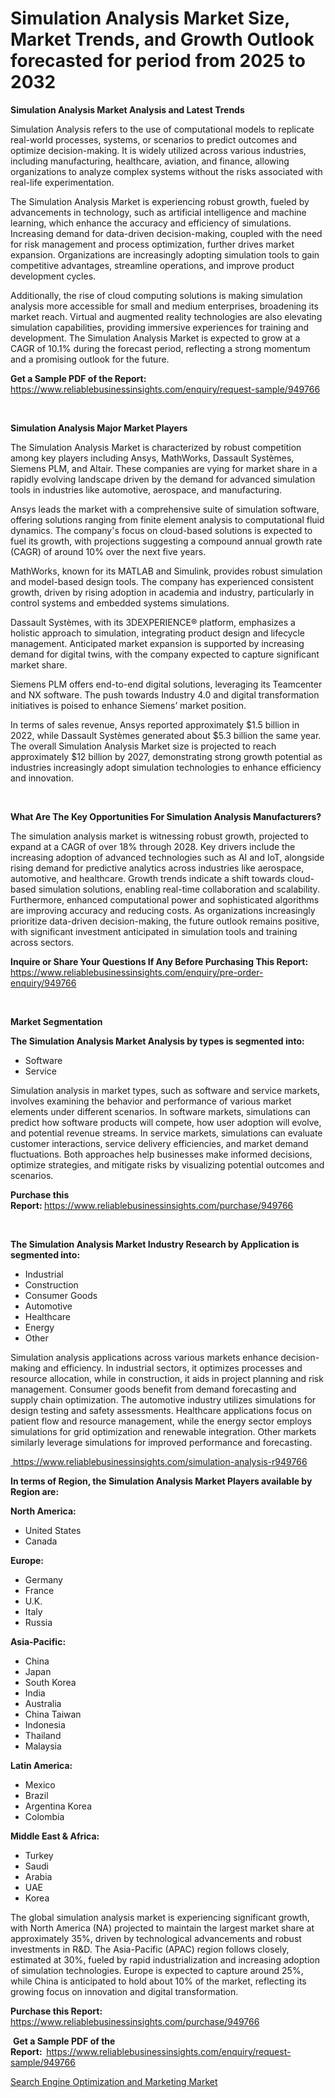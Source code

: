 <p><h1>Simulation Analysis Market Size, Market Trends, and Growth Outlook forecasted for period from 2025 to 2032</h1></p><p><strong>Simulation Analysis Market Analysis and Latest Trends</strong></p>
<p><p>Simulation Analysis refers to the use of computational models to replicate real-world processes, systems, or scenarios to predict outcomes and optimize decision-making. It is widely utilized across various industries, including manufacturing, healthcare, aviation, and finance, allowing organizations to analyze complex systems without the risks associated with real-life experimentation.</p><p>The Simulation Analysis Market is experiencing robust growth, fueled by advancements in technology, such as artificial intelligence and machine learning, which enhance the accuracy and efficiency of simulations. Increasing demand for data-driven decision-making, coupled with the need for risk management and process optimization, further drives market expansion. Organizations are increasingly adopting simulation tools to gain competitive advantages, streamline operations, and improve product development cycles.</p><p>Additionally, the rise of cloud computing solutions is making simulation analysis more accessible for small and medium enterprises, broadening its market reach. Virtual and augmented reality technologies are also elevating simulation capabilities, providing immersive experiences for training and development. The Simulation Analysis Market is expected to grow at a CAGR of 10.1% during the forecast period, reflecting a strong momentum and a promising outlook for the future.</p></p>
<p><strong>Get a Sample PDF of the Report:&nbsp;</strong> <a href="https://www.reliablebusinessinsights.com/enquiry/request-sample/949766?utm_campaign=2534&utm_medium=2&utm_source=Github&utm_content=ia&utm_term=07032025&utm_id=simulation-analysis">https://www.reliablebusinessinsights.com/enquiry/request-sample/949766</a></p>
<p>&nbsp;</p>
<p><strong>Simulation Analysis Major Market Players</strong></p>
<p><p>The Simulation Analysis Market is characterized by robust competition among key players including Ansys, MathWorks, Dassault Systèmes, Siemens PLM, and Altair. These companies are vying for market share in a rapidly evolving landscape driven by the demand for advanced simulation tools in industries like automotive, aerospace, and manufacturing.</p><p>Ansys leads the market with a comprehensive suite of simulation software, offering solutions ranging from finite element analysis to computational fluid dynamics. The company's focus on cloud-based solutions is expected to fuel its growth, with projections suggesting a compound annual growth rate (CAGR) of around 10% over the next five years.</p><p>MathWorks, known for its MATLAB and Simulink, provides robust simulation and model-based design tools. The company has experienced consistent growth, driven by rising adoption in academia and industry, particularly in control systems and embedded systems simulations.</p><p>Dassault Systèmes, with its 3DEXPERIENCE® platform, emphasizes a holistic approach to simulation, integrating product design and lifecycle management. Anticipated market expansion is supported by increasing demand for digital twins, with the company expected to capture significant market share.</p><p>Siemens PLM offers end-to-end digital solutions, leveraging its Teamcenter and NX software. The push towards Industry 4.0 and digital transformation initiatives is poised to enhance Siemens’ market position.</p><p>In terms of sales revenue, Ansys reported approximately $1.5 billion in 2022, while Dassault Systèmes generated about $5.3 billion the same year. The overall Simulation Analysis Market size is projected to reach approximately $12 billion by 2027, demonstrating strong growth potential as industries increasingly adopt simulation technologies to enhance efficiency and innovation.</p></p>
<p>&nbsp;</p>
<p><strong>What Are The Key Opportunities For Simulation Analysis Manufacturers?</strong></p>
<p><p>The simulation analysis market is witnessing robust growth, projected to expand at a CAGR of over 18% through 2028. Key drivers include the increasing adoption of advanced technologies such as AI and IoT, alongside rising demand for predictive analytics across industries like aerospace, automotive, and healthcare. Growth trends indicate a shift towards cloud-based simulation solutions, enabling real-time collaboration and scalability. Furthermore, enhanced computational power and sophisticated algorithms are improving accuracy and reducing costs. As organizations increasingly prioritize data-driven decision-making, the future outlook remains positive, with significant investment anticipated in simulation tools and training across sectors.</p></p>
<p><strong>Inquire or Share Your Questions If Any Before Purchasing This Report:</strong> <a href="https://www.reliablebusinessinsights.com/enquiry/pre-order-enquiry/949766?utm_campaign=2534&utm_medium=2&utm_source=Github&utm_content=ia&utm_term=07032025&utm_id=simulation-analysis">https://www.reliablebusinessinsights.com/enquiry/pre-order-enquiry/949766</a></p>
<p>&nbsp;</p>
<p><strong>Market Segmentation</strong></p>
<p><strong>The Simulation Analysis Market Analysis by types is segmented into:</strong></p>
<p><ul><li>Software</li><li>Service</li></ul></p>
<p><p>Simulation analysis in market types, such as software and service markets, involves examining the behavior and performance of various market elements under different scenarios. In software markets, simulations can predict how software products will compete, how user adoption will evolve, and potential revenue streams. In service markets, simulations can evaluate customer interactions, service delivery efficiencies, and market demand fluctuations. Both approaches help businesses make informed decisions, optimize strategies, and mitigate risks by visualizing potential outcomes and scenarios.</p></p>
<p><strong>Purchase this Report:&nbsp;</strong><a href="https://www.reliablebusinessinsights.com/purchase/949766?utm_campaign=2534&utm_medium=2&utm_source=Github&utm_content=ia&utm_term=07032025&utm_id=simulation-analysis">https://www.reliablebusinessinsights.com/purchase/949766</a></p>
<p>&nbsp;</p>
<p><strong>The Simulation Analysis Market Industry Research by Application is segmented into:</strong></p>
<p><ul><li>Industrial</li><li>Construction</li><li>Consumer Goods</li><li>Automotive</li><li>Healthcare</li><li>Energy</li><li>Other</li></ul></p>
<p><p>Simulation analysis applications across various markets enhance decision-making and efficiency. In industrial sectors, it optimizes processes and resource allocation, while in construction, it aids in project planning and risk management. Consumer goods benefit from demand forecasting and supply chain optimization. The automotive industry utilizes simulations for design testing and safety assessments. Healthcare applications focus on patient flow and resource management, while the energy sector employs simulations for grid optimization and renewable integration. Other markets similarly leverage simulations for improved performance and forecasting.</p></p>
<p><a href="https://www.reliablebusinessinsights.com/simulation-analysis-r949766?utm_campaign=2534&utm_medium=2&utm_source=Github&utm_content=ia&utm_term=07032025&utm_id=simulation-analysis">&nbsp;https://www.reliablebusinessinsights.com/simulation-analysis-r949766</a></p>
<p><strong>In terms of Region, the Simulation Analysis Market Players available by Region are:</strong></p>
<p>
    <p> <strong> North America: </strong>
        <ul>
            <li>United States</li>
            <li>Canada</li>
        </ul>
        </p> 
    <p> <strong> Europe: </strong>
        <ul>
            <li>Germany</li>
            <li>France</li>
            <li>U.K.</li>
            <li>Italy</li>
            <li>Russia</li>
        </ul>
        </p> 
    <p> <strong> Asia-Pacific: </strong>
        <ul>
            <li>China</li>
            <li>Japan</li>
            <li>South Korea</li>
            <li>India</li>
            <li>Australia</li>
            <li>China Taiwan</li>
            <li>Indonesia</li>
            <li>Thailand</li>
            <li>Malaysia</li>
        </ul>
        </p> 
    <p> <strong> Latin America: </strong>
        <ul>
            <li>Mexico</li>
            <li>Brazil</li>
            <li>Argentina Korea</li>
            <li>Colombia</li>
        </ul>
        </p> 
    <p> <strong> Middle East & Africa: </strong>
        <ul>
            <li>Turkey</li>
            <li>Saudi</li>
            <li>Arabia</li>
            <li>UAE</li>
            <li>Korea</li>
        </ul>
    </p>
    </p>
<p><p>The global simulation analysis market is experiencing significant growth, with North America (NA) projected to maintain the largest market share at approximately 35%, driven by technological advancements and robust investments in R&D. The Asia-Pacific (APAC) region follows closely, estimated at 30%, fueled by rapid industrialization and increasing adoption of simulation technologies. Europe is expected to capture around 25%, while China is anticipated to hold about 10% of the market, reflecting its growing focus on innovation and digital transformation.</p></p>
<p><strong>Purchase this Report: </strong><a href="https://www.reliablebusinessinsights.com/purchase/949766?utm_campaign=2534&utm_medium=2&utm_source=Github&utm_content=ia&utm_term=07032025&utm_id=simulation-analysis">https://www.reliablebusinessinsights.com/purchase/949766</a></p>
<p>&nbsp;<strong>Get a Sample PDF of the Report:&nbsp;&nbsp;</strong><a href="https://www.reliablebusinessinsights.com/enquiry/request-sample/949766?utm_campaign=2534&utm_medium=2&utm_source=Github&utm_content=ia&utm_term=07032025&utm_id=simulation-analysis">https://www.reliablebusinessinsights.com/enquiry/request-sample/949766</a></p>
<p><strong></strong></p>
<p><p><a href="https://github.com/chungwimbu4/Market-Research-Report-List-1/blob/main/search-engine-optimization-and-marketing-market.md?utm_campaign=2534&utm_medium=2&utm_source=Github&utm_content=ia&utm_term=07032025&utm_id=simulation-analysis">Search Engine Optimization and Marketing Market</a></p></p>